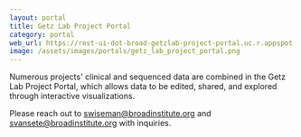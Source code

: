 ```yaml
---
layout: portal
title: Getz Lab Project Portal
category: portal
web_url: https://rest-ui-dot-broad-getzlab-project-portal.uc.r.appspot.com/
image: /assets/images/portals/getz_lab_project_portal.png
---
```

Numerous projects' clinical and sequenced data are combined in the Getz Lab Project Portal, which allows data to be edited, shared, and explored through interactive visualizations. 

Please reach out to swiseman@broadinstitute.org and svansete@broadinstitute.org with inquiries. 

